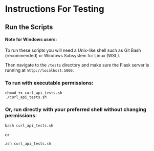 # Instructions For Testing

## Run the Scripts

#### Note for Windows users:
To run these scripts you will need a Unix-like shell such as Git Bash (recommended) or Windows Subsystem for Linux (WSL).

Then navigate to the `/tests` directory and make sure the Flask server is running at `http://localhost:5000`.

### To run with executable permissions:
```
chmod +x curl_api_tests.sh
./curl_api_tests.sh
```

### Or, run directly with your preferred shell without changing permissions:
```
bash curl_api_tests.sh
```
or
```
zsh curl_api_tests.sh
```
